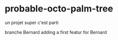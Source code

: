 # probable-octo-palm-tree
un projet super
c'est parti

branche Bernard
adding a first featur for Bernard